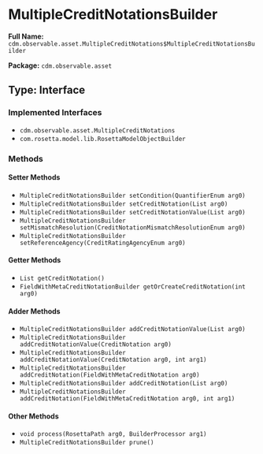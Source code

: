 # MultipleCreditNotationsBuilder

**Full Name:** `cdm.observable.asset.MultipleCreditNotations$MultipleCreditNotationsBuilder`

**Package:** `cdm.observable.asset`

## Type: Interface

### Implemented Interfaces

- `cdm.observable.asset.MultipleCreditNotations`
- `com.rosetta.model.lib.RosettaModelObjectBuilder`

### Methods

#### Setter Methods

- `MultipleCreditNotationsBuilder setCondition(QuantifierEnum arg0)`
- `MultipleCreditNotationsBuilder setCreditNotation(List arg0)`
- `MultipleCreditNotationsBuilder setCreditNotationValue(List arg0)`
- `MultipleCreditNotationsBuilder setMismatchResolution(CreditNotationMismatchResolutionEnum arg0)`
- `MultipleCreditNotationsBuilder setReferenceAgency(CreditRatingAgencyEnum arg0)`

#### Getter Methods

- `List getCreditNotation()`
- `FieldWithMetaCreditNotationBuilder getOrCreateCreditNotation(int arg0)`

#### Adder Methods

- `MultipleCreditNotationsBuilder addCreditNotationValue(List arg0)`
- `MultipleCreditNotationsBuilder addCreditNotationValue(CreditNotation arg0)`
- `MultipleCreditNotationsBuilder addCreditNotationValue(CreditNotation arg0, int arg1)`
- `MultipleCreditNotationsBuilder addCreditNotation(FieldWithMetaCreditNotation arg0)`
- `MultipleCreditNotationsBuilder addCreditNotation(List arg0)`
- `MultipleCreditNotationsBuilder addCreditNotation(FieldWithMetaCreditNotation arg0, int arg1)`

#### Other Methods

- `void process(RosettaPath arg0, BuilderProcessor arg1)`
- `MultipleCreditNotationsBuilder prune()`

